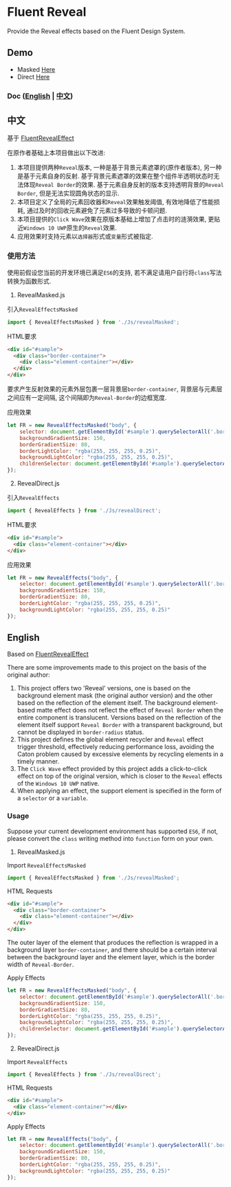 # Fluent Reveal
Provide the Reveal effects based on the Fluent Design System.

## Demo

- Masked [Here](https://aleversn.github.io/VFluent/zh/Button/)
- Direct [Here](https://aleversn.github.io/VFluent/zh/ListView/)

### Doc ([English](#en) | [中文](#ch))

## 中文 <div id="ch"></div>
基于 [FluentRevealEffect](https://github.com/d2phap/fluent-reveal-effect)

在原作者基础上本项目做出以下改进:

1. 本项目提供两种`Reveal`版本, 一种是基于背景元素遮罩的(原作者版本), 另一种是基于元素自身的反射. 基于背景元素遮罩的效果在整个组件半透明状态时无法体现`Reveal Border`的效果. 基于元素自身反射的版本支持透明背景的`Reveal Border`, 但是无法实现圆角状态的显示.
2. 本项目定义了全局的元素回收器和`Reveal`效果触发阈值, 有效地降低了性能损耗, 通过及时的回收元素避免了元素过多导致的卡顿问题.
3. 本项目提供的`Click Wave`效果在原版本基础上增加了点击时的涟漪效果, 更贴近`Windows 10 UWP`原生的`Reveal`效果.
4. 应用效果时支持元素以`选择器`形式或`变量`形式被指定.

### 使用方法

使用前假设您当前的开发环境已满足`ES6`的支持, 若不满足请用户自行将`class`写法转换为函数形式.

1. RevealMasked.js

引入`RevealEffectsMasked`

```javascript
import { RevealEffectsMasked } from './Js/revealMasked';
```

HTML要求

```html
<div id="#sample">
  <div class="border-container">
    <div class="element-container"></div>
  </div>
</div>
```
要求产生反射效果的元素外层包裹一层背景层`border-container`, 背景层与元素层之间应有一定间隔, 这个间隔即为`Reveal-Border`的边框宽度.

应用效果

```javascript
let FR = new RevealEffectsMasked("body", {
    selector: document.getElementById('#sample').querySelectorAll('.border-container')[0], //推荐写法, 或`#sample .border-container`也可以
    backgroundGradientSize: 150,
    borderGradientSize: 80,
    borderLightColor: "rgba(255, 255, 255, 0.25)",
    backgroundLightColor: "rgba(255, 255, 255, 0.25)",
    childrenSelector: document.getElementById('#sample').querySelectorAll('.element-container')[0]  //推荐写法, 或`#sample .element-container`也可以
});
```

2. RevealDirect.js

引入`RevealEffects`

```javascript
import { RevealEffects } from './Js/revealDirect';
```

HTML要求

```html
<div id="#sample">
  <div class="element-container"></div>
</div>
```

应用效果

```javascript
let FR = new RevealEffects("body", {
    selector: document.getElementById('#sample').querySelectorAll('.border-container')[0], //推荐写法, 或`#sample .border-container`也可以
    backgroundGradientSize: 150,
    borderGradientSize: 80,
    borderLightColor: "rgba(255, 255, 255, 0.25)",
    backgroundLightColor: "rgba(255, 255, 255, 0.25)"
});
```

## English <div id="en"></div>

Based on [FluentRevealEffect](https://github.com/d2phap/fluent-reveal-effect)

There are some improvements made to this project on the basis of the original author:

1. This project offers two 'Reveal' versions, one is based on the background element mask (the original author version) and the other based on the reflection of the element itself. The background element-based matte effect does not reflect the effect of `Reveal Border` when the entire component is translucent. Versions based on the reflection of the element itself support `Reveal Border` with a transparent background, but cannot be displayed in `border-radius` status.
2. This project defines the global element recycler and `Reveal` effect trigger threshold, effectively reducing performance loss, avoiding the Caton problem caused by excessive elements by recycling elements in a timely manner.
3. The `Click Wave` effect provided by this project adds a click-to-click effect on top of the original version, which is closer to the `Reveal` effects of the `Windows 10 UWP` native.
4. When applying an effect, the support element is specified in the form of a `selector` or a `variable`.

### Usage

Suppose your current development environment has supported `ES6`, if not, please convert the `class` writing method into `function` form on your own.

1. RevealMasked.js

Import `RevealEffectsMasked`

```javascript
import { RevealEffectsMasked } from './Js/revealMasked';
```

HTML Requests

```html
<div id="#sample">
  <div class="border-container">
    <div class="element-container"></div>
  </div>
</div>
```
The outer layer of the element that produces the reflection is wrapped in a background layer `border-container`, and there should be a certain interval between the background layer and the element layer, which is the border width of `Reveal-Border`.

Apply Effects

```javascript
let FR = new RevealEffectsMasked("body", {
    selector: document.getElementById('#sample').querySelectorAll('.border-container')[0], //Recommended, or `#sample .border-container`
    backgroundGradientSize: 150,
    borderGradientSize: 80,
    borderLightColor: "rgba(255, 255, 255, 0.25)",
    backgroundLightColor: "rgba(255, 255, 255, 0.25)",
    childrenSelector: document.getElementById('#sample').querySelectorAll('.element-container')[0]  //Recommended, or`#sample .element-container`
});
```

2. RevealDirect.js

Import `RevealEffects`

```javascript
import { RevealEffects } from './Js/revealDirect';
```

HTML Requests

```html
<div id="#sample">
  <div class="element-container"></div>
</div>
```

Apply Effects

```javascript
let FR = new RevealEffects("body", {
    selector: document.getElementById('#sample').querySelectorAll('.border-container')[0], //Recommended, or `#sample .border-container`
    backgroundGradientSize: 150,
    borderGradientSize: 80,
    borderLightColor: "rgba(255, 255, 255, 0.25)",
    backgroundLightColor: "rgba(255, 255, 255, 0.25)"
});
```
